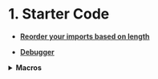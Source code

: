 # 1. Starter Code

<div style='width:1000px;margin:auto;'>

<ul>
<li><a href="https://www.browserling.com/tools/line-length-sort"><b><span style='color:#333'>Reorder your imports based on length</span></b></a> </li>
</ul>

<ul>
<li><a href="file:///media/mosaab/Volume/Personal/Development/Courses%20Docs/Applied%20ML%20Course/0_Code/1_Python/21_debugging.html"><b><span style='color:#333'>Debugger</span></b></a> </li>
</ul>

<details><summary> <b>Macros</b> </summary><p>
<ul>
<li><a href="file:///media/mosaab/Volume/Personal/Development/Courses%20Docs/How%20to%20win%20a%20Data%20Science%20Competition/Macros.html#Macros"><b><span style='color:#333'>How to build a macro</span></b></a> </li>
</ul>

<details><summary> <b>__basic</b> </summary><p>
~~~python
import numpy as np
import pandas as pd
import seaborn as sns
from tqdm import tqdm_notebook as tqdm
import os
import gc
import sys
import os.path

import warnings
warnings.filterwarnings('ignore')

import matplotlib.pyplot as plt
from matplotlib import rc
plt.style.use('fivethirtyeight')
%matplotlib inline
 
rc('font', size=16)
rc('font',**{'family':'serif','serif':['Computer Modern']})
rc('text', usetex=False)
rc('figure', figsize=(12, 10))


print('Basic libraries have been loaded!')
~~~
</p></details>

</p></details>

<details><summary> <b>Make the header at the center</b> </summary>
<p>
~~~html
<p style="font-size:36px;text-align:center"> <b>Personalized cancer diagnosis</b> </p>
~~~
</p>
</details>

<details><summary> <b>Shapes in python Comments</b> </summary>
<p>

<p><a href="https://textfac.es/"><b>More textfaces</b></a> </p>
~~~python

 ¯\_(ツ)_/¯		( ͡° ͜ʖ ͡°)

  ̿̿ ̿̿ ̿̿ ̿'̿'\̵͇̿̿\з= ( ▀ ͜͞ʖ▀) =ε/̵͇̿̿/’̿’̿ ̿ ̿̿ ̿̿ ̿̿

 ʕ•ᴥ•ʔ			▄︻̷̿┻̿═━一

  ( ͡°( ͡° ͜ʖ( ͡° ͜ʖ ͡°)ʖ ͡°) ͡°)

 (▀̿Ĺ̯▀̿ ̿)    		(ง ͠° ͟ل͜ ͡°)ง

  ༼ つ ◕_◕ ༽つ		(づ｡◕‿‿◕｡)づ

	 ̿'̿'\̵͇̿̿\з=( ͠° ͟ʖ ͡°)=ε/̵͇̿̿/'̿̿ ̿ ̿ ̿ ̿ ̿

 (ﾉ◕ヮ◕)ﾉ*:･ﾟ✧ ✧ﾟ･: *ヽ(◕ヮ◕ヽ)

 ┬┴┬┴┤ ͜ʖ ͡°) ├┬┴┬┴   		( ͡°╭͜ʖ╮͡° )		(ಥ﹏ಥ)

   (͡ ͡° ͜ つ ͡͡°)			(• ε •) 		(ง'̀-'́)ง	(ᵔᴥᵔ)
   
   [̲̅$̲̅(̲̅ ͡° ͜ʖ ͡°̲̅)̲̅$̲̅]		(ﾉ◕ヮ◕)ﾉ*:･ﾟ✧		(¬‿¬)
   
   (╯°□°)╯︵ ʞooqǝɔɐɟ		(づ￣ ³￣)づ
   
   (;´༎ຶД༎ຶ`)			༼ つ  ͡° ͜ʖ ͡° ༽つ
   
   (╯°□°）╯︵ ┻━┻		( ͡ᵔ ͜ʖ ͡ᵔ )		ヾ(⌐■_■)ノ♪
   
   （╯°□°）╯︵( .o.)		┬──┬ ノ( ゜-゜ノ)
~~~
</p>
</details>

<details><summary>Show<b> Table</b> using <b>Qgrid</b></summary>
<p>
~~~python
import qgrid
ggrid_widget = qgrid.show_grid(train, show_toolbar=True, grid_options={'forceFitColumns': False,
                                                                       'defaultColumnWidth': 100})
ggrid_widget
~~~
~~~python
## from qgrid_widget to dataframe aftering apply filters from qgrid (Awesome tool)
ggrid_widget.get_changed_df()
~~~
</p>
</details>

<details><summary><b>Pretty Print all cell outputs</b></summary>
<p>
<h4 style='color:#5462FF'>This means that, while normally you’d only get one output printed</h4>
~~~python
from IPython.core.interactiveshell import InteractiveShell
InteractiveShell.ast_node_interactivity = "all"
~~~

<h4 style='color:#5462FF'>To go back.</h4>
~~~python
from IPython.core.interactiveshell import InteractiveShell
InteractiveShell.ast_node_interactivity = "last_expr"
~~~
</p>
</details>


<details><summary> <b>Colored</b> Text </summary>
<p>
~~~python
from termcolor import colored

# --------------SHOW COLORED text---------------
def bg(value, type='num', color='blue'):
    value = str('{:,}'.format(value)) if type == 'num' else str(value)
    return colored(' '+value+' ', color, attrs=['reverse', 'blink'])
~~~
</p>
</details> 

<details><summary> <b>Print the Name of the variable</b> </summary>
<p>
~~~python
# Credits: https://stackoverflow.com/questions/18425225/getting-the-name-of-a-variable-as-a-string
import inspect

def var2str(var):
        """
        Gets the name of var. Does it from the out most frame inner-wards.
        :param var: variable to get name from.
        :return: string
        """
        for fi in reversed(inspect.stack()):
            names = [var_name for var_name, var_val in fi.frame.f_locals.items() if var_val is var]
            if len(names) > 0:
            	return names[0]
            	
 #### Use this
def shape(*args):
    max_len = 0
    for df in args:
        max_len = max(len(var2str(df)), max_len)
    for df in args:
        print(f'~> [{var2str(df).ljust(max_len)}] has {bg(df.shape[0])} rows, and {bg(df.shape[1])} columns.')
~~~

</p>
</details> 

<details><summary> <b>List of Libraries</b> </summary>

<p><a href="file:///media/mosaab/Volume/Personal/Development/Courses%20Docs/Data%20Science/0_%20A%20Data%20Science%20Framework%20to%20achieve%2099%20Accuracy/a-data-science-framework-to-achieve-99-accuracy.html#3.1-Import-Libraries">Import Libraries</a></p>

<p style="margin: 0">
~~~python
import pandas as pd
import numpy as np
import matplotlib.pyplot as plt
import seaborn as sns

# Ignore warnings
import warnings
warnings.filterwarnings('ignore')
~~~
~~~python
import warnings
def ignore_warn(*args, **kwargs):
    pass
warnings.warn = ignore_warn #ignore annoying warning (from sklearn and seaborn)
~~~
</p>
</details>

<details><summary> <b>Checking file exists or not</b> </summary>
<p style="margin: 0">

~~~python
# Checking if file exists or not.
if os.path.isfile('/kaggle/input/path_to_file.csv'):
    result = pd.read_csv(''/kaggle/input/path_to_file.csv')
else:
    result = pd.merge(data, text, on='ID', how='left')
    result.to_csv('text_data_combined.csv', index=False)
result.sample(5)
~~~
</p>
</details>

<details><summary> <b>Ploting Settings</b> </summary>
<p style="margin: 0">
~~~python
%matplotlib inline
%precision 2
# plt.style.use('ggplot')
sns.set_style('white')
plt.style.use('fivethirtyeight')
~~~
~~~python
pd.set_option('display.float_format', lambda x: '{:.3f}'.format(x)) #Limiting floats output to 3 decimal points
~~~

	
</p>
</details> 

<details><summary> <b>Color Printed Text</b> </summary>
<p><a href="https://pypi.org/project/termcolor/">More Colors &amp; Features</a> </p>
<p style="margin: 0">
~~~python
from termcolor import colored
print(colored('value', 'color'))
~~~
</p>
</details> 

<details><summary> <b>Organized list of strings</b> </summary>
<p style="margin: 0">
~~~
print("Train Variant".ljust(15), train_variants_df.shape)
print("Train Text".ljust(15), train_text_df.shape)
print("Test Variant".ljust(15), test_variants_df.shape)
print("Test Text".ljust(15), test_text_df.shape)

######### Result ##########
# Train Variant   (3321, 4)
# Train Text      (3321, 2)
# Test Variant    (5668, 3)
# Test Text       (5668, 2)
~~~
</p>
</details>

<details><summary> <b>See All Variables details in notebook</b> </summary>
<p style="margin: 0">
~~~python
%whos
~~~
</p>
</details> 

<details><summary> <b>Compute the execution time of the cell</b> </summary>
<p style="margin: 0">
~~~python
%%time
~~~
</p>
</details> 

<details><summary> <b>Data Pretty Printer</b> </summary>
<p style="margin: 0">
~~~python
import pprint
stuff = ['banana', 'apple', 'stuff1', 'stuff2']
pprint.pprint(stuff)
~~~
</p>
</details> 


<details><summary> <b>Clean Up Memory</b> </summary>
<p style="margin: 0">
~~~python
# Clean up memory
gc.enable()
del model, train_features, valid_features
gc.collect()
~~~
</p>
</details> 

<details><summary> <b>Timmer</b> Function (Human Readable) </summary>
<p style="margin: 0">
~~~python
# Credit: https://www.kaggle.com/tilii7/hyperparameter-grid-search-with-xgboost
## Importing
from datetime import datetime

## Define the timer function
def timer(start_time=None):
    if not start_time:
        start_time = datetime.now()
        return start_time
    elif start_time:
        thour, temp_sec = divmod((datetime.now() - start_time).total_seconds(), 3600)
        tmin, tsec = divmod(temp_sec, 60)
        print('\n Time taken: %i hours %i minutes and %s seconds.' % (thour, tmin, round(tsec, 2)))
        
### Call the function
# Here we go
start_time = timer(None) # timing starts from this point for "start_time" variable
random_search.fit(X, Y)
timer(start_time) # timing ends here for "start_time" variable
~~~
<h4>Result</h4>
~~~python
 Time taken: 0 hours 42 minutes and 17.04 seconds.
~~~
</p>
</details> 

</div>
